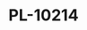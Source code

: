 # PL-10214
<html>
  <body>
<!-- START OF ALTCRAFT PIXEL CODE !-->      <script type="text/javascript">      !function(){var e={url:"https://pxl.altcraft.alexander-nemtsev.lan/pixel?k=c77FePkyzfqDzaovtcoJ7YyTGRSBuJZvrNYT9LGwWiuVUXYxnc3WAuV&s=5d908cc0bf0d37ef",goals:"",value:parseFloat("0"),timeout:parseInt("0"),after_scroll:JSON.parse("false"),auto_load:JSON.parse("true")},o=function(o,t,n,a){var d=[].concat(o).map(function(e){return encodeURIComponent(e)}).join(","),c=encodeURIComponent(String(t||0)),i=encodeURIComponent(n.matching_mode||""),r=encodeURIComponent(n.db_id||0),u=encodeURIComponent(JSON.stringify(n.match||{})),l=encodeURIComponent(JSON.stringify(n.update||{}));setTimeout(function(){(new Image).src=[e.url,"goals="+d,"value="+c,"db_id="+r,"mmode="+i,"match="+u,"update="+l].join("&")},a)},t=!1,n=function(){t||(t=!0,e.after_scroll?document.addEventListener("scroll",function(){(window.pageYOffset||document.documentElement.scrollTop>0)&&o(e.goals,e.value,{},e.timeout)}):e.auto_load&&o(e.goals,e.value,{},e.timeout))};"complete"===document.readyState||"interactive"===document.readyState?n():window.addEventListener("load",n);window.ak_pixel_push=function(e,t,n,a,d,c){var i=[];Array.isArray(e)?i=e:i[0]=e,o(i,t,{match:n,update:a,matching_mode:d,db_id:c},0)}}();      </script>      <!-- END OF ALTCRAFT PIXEL CODE !-->
    </body>
</html>
